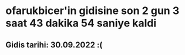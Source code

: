 # ofarukbicer'in gidisine son 2 gun 3 saat 43 dakika 54 saniye kaldi

## Gidis tarihi: 30.09.2022 :(